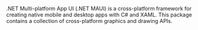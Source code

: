 .NET Multi-platform App UI (.NET MAUI) is a cross-platform framework for creating native mobile and desktop apps with C# and XAML. This package contains a collection of cross-platform graphics and drawing APIs.
